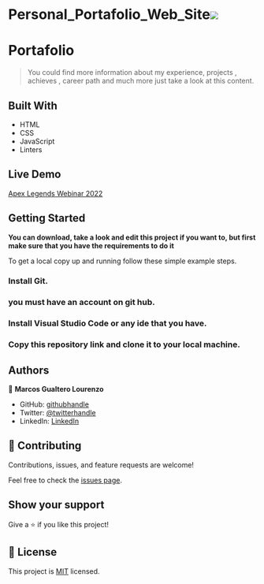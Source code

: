 # Personal_Portafolio_Web_Site![](https://img.shields.io/badge/Microverse-blueviolet)

# Portafolio

> You could find more information about my experience, projects , achieves , career path and much more just take a look at this content.


## Built With

- HTML
- CSS
- JavaScript
- Linters

## Live Demo

[Apex Legends Webinar 2022](https://goruchie.github.io/)
 
## Getting Started

**You can download, take a look and edit this project if you want to, but first make sure that you have the requirements to do it**



To get a local copy up and running follow these simple example steps.

### Install Git.

### you must have an account on git hub.

### Install Visual Studio Code or any ide that you have.

### Copy this repository link and clone it to your local machine.





## Authors

👤 **Marcos Gualtero Lourenzo**

- GitHub: [githubhandle](@https://github.com/Goruchie)
- Twitter: [@twitterhandle](https://twitter.com/Goruchie2)
- LinkedIn: [LinkedIn](https://www.linkedin.com/in/marcos-gualtero-a2aa35246/)

## 🤝 Contributing

Contributions, issues, and feature requests are welcome!

Feel free to check the [issues page](../../issues/).

## Show your support

Give a ⭐️ if you like this project!



## 📝 License

This project is [MIT](./LICENSE) licensed.